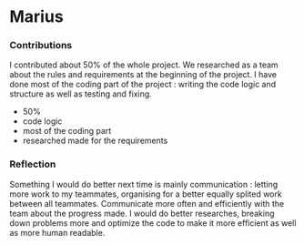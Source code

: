 # Marius

### Contributions

I contributed about 50% of the whole project. We researched as a team about the rules and requirements at the beginning of the project. I have done most of the coding part of the project : writing the code logic and structure as well as testing and fixing.

- 50%
- code logic
- most of the coding part
- researched made for the requirements

### Reflection

Something I would do better next time is mainly communication : letting more work to my teammates, organising for a better equally splited work between all teammates. Communicate more often and efficiently with the team about the progress made. I would do better researches, breaking down problems more and optimize the code to make it more efficient  as well as more human readable.